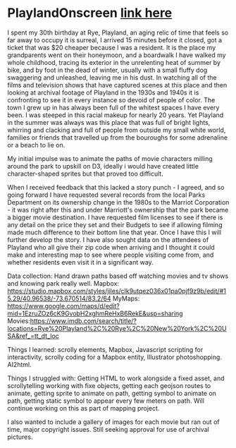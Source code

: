# PlaylandOnscreen <a href = "https://winter-beard.github.io/PlaylandOnscreen/">link here</a>

I spent my 30th birthday at Rye, Playland, an aging relic of time that feels so far away to occupy it is surreal, I arrived 15 minutes before it closed, got a ticket that was $20 cheaper because I was a resident. It is the place my grandparents went on their honeymoon, and a boardwalk I have walked my whole childhood, tracing its exterior in the unrelenting heat of summer by bike, and by foot in the dead of winter, usually with a small fluffy dog swaggering and unleashed, leaving me in his dust.  In watching all of the films and television shows that have captured scenes at this place and then looking at archival footage of Playland in the 1930s and 1940s it is confronting to see it in every instance so devoid of people of color. The town I grew up in has always been full of the whitest spaces I have every been. I was steeped in this racial makeup for nearly 20 years. Yet Playland in the summer was always was this place that was full of bright lights, whirring and clacking and full of people from outside my small white world, families or friends that travelled up from the bouroughs for some adrenaline or a beach to lie on. 

My initial impulse was to animate the paths of movie characters milling around the park to upskill on D3, ideally i would have created little character-shaped sprites but that proved too difficult.


When I received feedback that this lacked a story punch - I agreed, and so going forward I have requested several records from the local Parks Department on its ownership change in the 1980s to the Marriot Corporation - it was right after this and under Marriott's ownership that the park became a bigger movie destination. I have requested film licenses to see if there is any detail on the price they set and their Budgets to see if allowing filming made much difference to their bottom line that year. Once I have this I will further develop the story. I have also sought data on the attendees of Playland who all give their zip code when arriving and I thought it could make and interesting map to see where people visiting come from, and whether residents even visit it in a significant way. 

Data collection: Hand drawn paths based off watching movies and tv shows and knowing park really well. 
Mapbox: https://studio.mapbox.com/styles/jiles/clk9utqez036x01pa0pjf9z9b/edit/#15.29/40.96538/-73.670514/83.2/64
MyMaps: https://www.google.com/maps/d/edit?mid=1EzruZOz6cK9GvobH2xghmReHxB6RekE&usp=sharing
Movies:https://www.imdb.com/search/title/?locations=Rye%20Playland%2C%20Rye%2C%20New%20York%2C%20USA&ref_=tt_dt_loc

Things I learned: scrolly elements, Mapbox, Javascript scripting for interactivity, scrolly coding for a Mapbox entity, Illustrator photoshopping. AI2html.

Things I struggled with: Getting HTML to work alongside a fixed asset, and scrollytelling working with fixe objects, getting each geojson routes to animate, getting sprite to animate on path, getting symbol to animate on path, getting static symbol to appear every few meters on path. Will continue working on this as part of mapping project. 

I also wanted to include a gallery of images for each movie but ran out of time, major copyright issues. Still seeking approval for use of archival pictures. 




